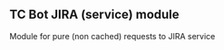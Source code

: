 TC Bot JIRA (service) module
--------------------------------
Module for pure (non cached) requests to JIRA service